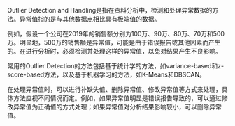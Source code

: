 Outlier Detection and Handling是指在资料分析中，检测和处理异常数据的方法。异常值指的是与其他数据点相比具有极端值的数据。

例如，假设一个公司在2019年的销售额分别为100万、90万、80万、70万和500万。明显地，500万的销售额是异常值，可能是由于错误报告或其他因素而产生的。在进行分析时，必须检测并处理这样的异常值，以免对结果产生不良影响。

常用的Outlier Detection的方法包括基于统计学的方法，如variance-based和z-score-based方法，以及基于机器学习的方法，如K-Means和DBSCAN。

在处理异常值时，可以进行补缺失值、删除异常值、修改异常值等方式来处理，具体方法应视不同情况而定。例如，如果异常值明显是错误报告导致的，可以通过修改异常值为正确值的方式处理；如果异常值对分析结果影响较小，可以删除异常值。